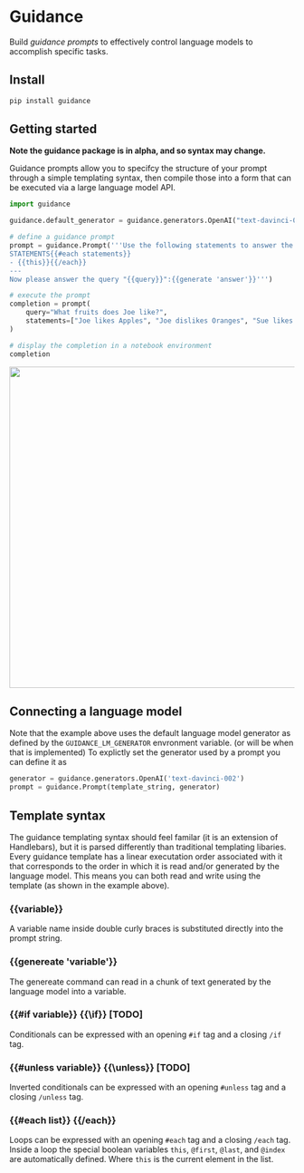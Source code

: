 # Guidance

Build *guidance prompts* to effectively control language models to accomplish specific tasks.

## Install

```python
pip install guidance
```

## Getting started

**Note the guidance package is in alpha, and so syntax may change.**

Guidance prompts allow you to specifcy the structure of your prompt through a simple templating syntax, then compile those into a form that can be executed via a large language model API. 

```python
import guidance

guidance.default_generator = guidance.generators.OpenAI("text-davinci-002")

# define a guidance prompt
prompt = guidance.Prompt('''Use the following statements to answer the query "{{query}}".
STATEMENTS{{#each statements}}
- {{this}}{{/each}}
---
Now please answer the query "{{query}}":{{generate 'answer'}}''')

# execute the prompt
completion = prompt(
    query="What fruits does Joe like?",
    statements=["Joe likes Apples", "Joe dislikes Oranges", "Sue likes Bananas"]
)

# display the completion in a notebook environment
completion
```
<img width="567" src="https://raw.githubusercontent.com/slundberg/guidance/master/docs/artwork/demo_output.png" />

## Connecting a language model

Note that the example above uses the default language model generator as defined by the `GUIDANCE_LM_GENERATOR` envronment variable. (or will be when that is implemented) To explictly set the generator used by a prompt you can define it as

```python
generator = guidance.generators.OpenAI('text-davinci-002')
prompt = guidance.Prompt(template_string, generator)
```

## Template syntax

The guidance templating syntax should feel familar (it is an extension of Handlebars), but it is parsed differently than traditional templating libaries. Every guidance template has a linear executation order associated with it that corresponds to the order in which it is read and/or generated by the language model. This means you can both read and write using the template (as shown in the example above).

### {{variable}}
A variable name inside double curly braces is substituted directly into the prompt string.

### {{genereate 'variable'}}
The genereate command can read in a chunk of text generated by the language model into a variable.

### {{#if variable}} {{\if}} [TODO]
Conditionals can be expressed with an opening `#if` tag and a closing `/if` tag. 

### {{#unless variable}} {{\unless}} [TODO]
Inverted conditionals can be expressed with an opening `#unless` tag and a closing `/unless` tag.

### {{#each list}} {{/each}}
Loops can be expressed with an opening `#each` tag and a closing `/each` tag. Inside a loop the special boolean variables `this`, `@first`, `@last`, and `@index` are automatically defined. Where `this` is the current element in the list.